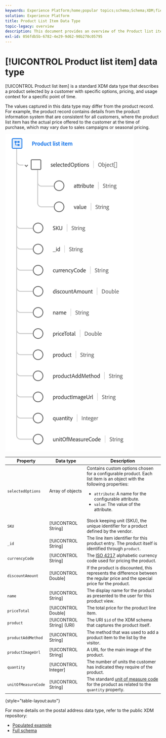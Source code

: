 ```yaml
---
keywords: Experience Platform;home;popular topics;schema;Schema;XDM;fields;schemas;Schemas;address;xdm:address;datatype;data-type;data type;
solution: Experience Platform
title: Product List Item Data Type
topic-legacy: overview
description: This document provides an overview of the Product list item XDM data type.
exl-id: 056fdb5b-6782-4e29-9d62-90b270c05795
---
```

# [!UICONTROL Product list item] data type

[!UICONTROL Product list item] is a standard XDM data type that describes a product selected by a customer with specific options, pricing, and usage context for a specific point of time.

The values captured in this data type may differ from the product record. For example, the product record contains details from the product information system that are consistent for all customers, where the product list item has the actual price offered to the customer at the time of purchase, which may vary due to sales campaigns or seasonal pricing.

![](../images/data-types/product-list-item.png)

| Property | Data type | Description |
| --- | --- | --- |
| `selectedOptions` | Array of objects | Contains custom options chosen for a configurable product. Each list item is an object with the following properties:<ul><li>`attribute`: A name for the configurable attribute.</li><li>`value`: The value of the attribute.</li></ul> |
| `SKU` | [!UICONTROL String] | Stock keeping unit (SKU), the unique identifier for a product defined by the vendor. |
| `_id` | [!UICONTROL String] | The line item identifier for this product entry. The product itself is identified through `product`. |
| `currencyCode` | [!UICONTROL String] | The [ISO 4217](https://www.iso.org/iso-4217-currency-codes.html) alphabetic currency code used for pricing the product. |
| `discountAmount` | [!UICONTROL Double] | If the product is discounted, this represents the difference between the regular price and the special price for the product. |
| `name` | [!UICONTROL String] | The display name for the product as presented to the user for this product view. |
| `priceTotal` | [!UICONTROL Double] | The total price for the product line item. |
| `product` | [!UICONTROL String] (URI) | The URI `$id` of the XDM schema that captures the product itself. |
| `productAddMethod` | [!UICONTROL String] | The method that was used to add a product item to the list by the visitor. |
| `productImageUrl` | [!UICONTROL String] | A URL for the main image of the product. |
| `quantity` | [!UICONTROL Integer] | The number of units the customer has indicated they require of the product. |
| `unitOfMeasureCode` | [!UICONTROL String] | The standard [unit of measure code](https://www.doa.la.gov/media/r4roqhpi/unitofmeasurecodes.pdf) for the product as related to the `quantity` property. |

{style="table-layout:auto"}

For more details on the postal address data type, refer to the public XDM repository:

* [Populated example](https://github.com/adobe/xdm/blob/master/components/datatypes/productlistitem.example.1.json)
* [Full schema](https://github.com/adobe/xdm/blob/master/components/datatypes/productlistitem.schema.json)
